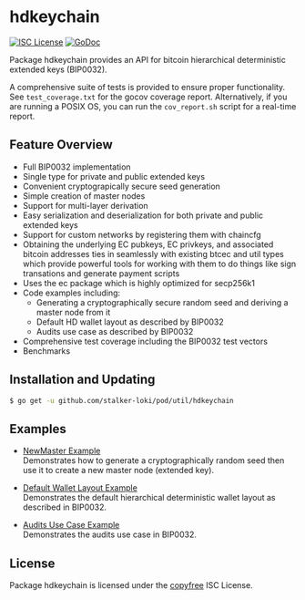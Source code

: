 # hdkeychain

[![ISC License](http://img.shields.io/badge/license-ISC-blue.svg)](http://copyfree.org)
[![GoDoc](http://img.shields.io/badge/godoc-reference-blue.svg)](http://godoc.org/github.com/stalker-loki/pod/util/hdkeychain)

Package hdkeychain provides an API for bitcoin hierarchical deterministic extended keys (BIP0032).

A comprehensive suite of tests is provided to ensure proper functionality. See `test_coverage.txt` for the gocov coverage report. Alternatively, if you are running a POSIX OS, you can run the `cov_report.sh` script for a real-time report.

## Feature Overview

- Full BIP0032 implementation
- Single type for private and public extended keys
- Convenient cryptograpically secure seed generation
- Simple creation of master nodes
- Support for multi-layer derivation
- Easy serialization and deserialization for both private and public extended keys
- Support for custom networks by registering them with chaincfg
- Obtaining the underlying EC pubkeys, EC privkeys, and associated bitcoin addresses ties in seamlessly with existing btcec and util types which provide powerful tools for working with them to do things like sign transations and generate payment scripts
- Uses the ec package which is highly optimized for secp256k1
- Code examples including:
  - Generating a cryptographically secure random seed and deriving a master node from it
  - Default HD wallet layout as described by BIP0032
  - Audits use case as described by BIP0032
- Comprehensive test coverage including the BIP0032 test vectors
- Benchmarks

## Installation and Updating

```bash
$ go get -u github.com/stalker-loki/pod/util/hdkeychain
```

## Examples

- [NewMaster Example](http://godoc.org/github.com/stalker-loki/pod/util/hdkeychain#example-NewMaster)  
  Demonstrates how to generate a cryptographically random seed then use it to create a new master node (extended key).

- [Default Wallet Layout Example](http://godoc.org/github.com/stalker-loki/pod/util/hdkeychain#example-package--DefaultWalletLayout)  
  Demonstrates the default hierarchical deterministic wallet layout as described in BIP0032.

- [Audits Use Case Example](http://godoc.org/github.com/stalker-loki/pod/util/hdkeychain#example-package--Audits)  
  Demonstrates the audits use case in BIP0032.

## License

Package hdkeychain is licensed under the [copyfree](http://copyfree.org) ISC
License.
